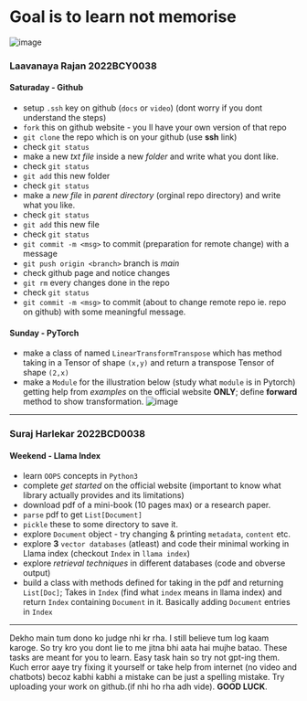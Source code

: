 # Goal is to learn not memorise 
![image](https://media4.giphy.com/media/v1.Y2lkPTc5MGI3NjExNGVwNGhvc2c4cDNyeWVmZHZzZ21xYjIzbDFkbmluYXd0aGtpZGE4MyZlcD12MV9pbnRlcm5hbF9naWZfYnlfaWQmY3Q9Zw/5t2c78qQfWUVmm0kxL/giphy.webp)
### Laavanaya Rajan 2022BCY0038
#### Saturaday - Github 
- setup `.ssh` key on github (`docs` or `video`) (dont worry if you dont understand the steps)
- `fork` this on github website - you ll have your own version of that repo
- `git clone` the repo which is on your github (use __ssh__ link) 
- check `git status`
- make a new *txt file* inside a new *folder* and write what you dont like.
- check `git status`
- `git add` this new folder  
- check `git status`
- make a *new file* in *parent directory* (orginal repo directory) and write what you like.
- check `git status`
- `git add` this new file
- check `git status`
- `git commit -m <msg>` to commit (preparation for remote change) with a message  
- `git push origin <branch>` branch is *main*
- check github page and notice changes
- `git rm` every changes done in the repo
- check `git status`
- `git commit -m <msg>` to commit (about to change remote repo ie. repo on github) with some meaningful message.
#### Sunday - PyTorch 
- make a class of named `LinearTransformTranspose` which has method taking in a Tensor of shape `(x,y)` and return a transpose Tensor of shape `(2,x)`  
- make a `Module` for the illustration below (study what `module` is in Pytorch) getting help from *examples* on the official website **ONLY**; define **forward** method to show transformation.
![image](https://www.mdpi.com/water/water-10-00998/article_deploy/html/images/water-10-00998-g001.png)
---
### Suraj Harlekar 2022BCD0038
#### Weekend - Llama Index
- learn `OOPS` concepts in `Python3`
- complete *get started* on the official website (important to know what library actually provides and its limitations)
- download pdf of a mini-book (10 pages max) or a research paper.
- `parse` pdf to get `List[Document]`
- `pickle` these to some directory to save it.
- explore `Document` object - try changing & printing `metadata`, `content` etc.
- explore **3** `vector databases` (atleast) and code their minimal working in Llama index (checkout `Index` in `llama index`)
- explore *retrieval techniques* in different databases (code and obverse output)
- build a class with methods defined for taking in the pdf and returning `List[Doc]`; Takes in `Index` (find what `index` means in llama index) and return `Index` containing `Document` in it. Basically adding `Document` entries in `Index`

---
Dekho main tum dono ko judge nhi kr rha. I still believe tum log kaam karoge. So try kro you dont lie to me jitna bhi aata hai mujhe batao. These tasks are meant for you to learn. Easy task hain so try not gpt-ing them. Kuch error aaye try fixing it yourself or take help from internet (no video and chatbots) becoz kabhi kabhi a mistake can be just a spelling mistake. Try uploading your work on github.(if nhi ho rha adh vide). **GOOD LUCK**.
